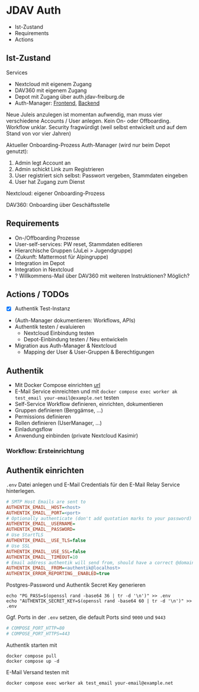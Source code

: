 # JDAV Auth

- Ist-Zustand
- Requirements
- Actions

## Ist-Zustand

Services

- Nextcloud mit eigenem Zugang
- DAV360 mit eigenem Zugang
- Depot mit Zugang über auth.jdav-freiburg.de
- Auth-Manager: [Frontend](https://github.com/voegtlel/auth-manager-frontend), [Backend](https://github.com/voegtlel/auth-manager-backend)

Neue Juleis anzulegen ist momentan aufwendig, man muss vier verschiedene Accounts / User anlegen.
Kein On- oder Offboarding.
Workflow unklar.
Security fragwürdigt (weil selbst entwickelt und auf dem Stand von vor vier Jahren)

Aktueller Onboarding-Prozess Auth-Manager (wird nur beim Depot genutzt):

1. Admin legt Account an
1. Admin schickt Link zum Registrieren
1. User registriert sich selbst: Passwort vergeben, Stammdaten eingeben
1. User hat Zugang zum Dienst

Nextcloud: eigener Onboarding-Prozess

DAV360: Onboarding über Geschäftsstelle

## Requirements

- On-/Offboarding Prozesse
- User-self-services: PW reset, Stammdaten editieren
- Hierarchische Gruppen (JuLei > Jugendgruppe)
- (Zukunft: Mattermost für Alpingruppe)
- Integration im Depot
- Integration in Nextcloud
- ? Willkommens-Mail über DAV360 mit weiteren Instruktionen? Möglich?

## Actions / TODOs

- [x] Authentik Test-Instanz
- (Auth-Manager dokumentieren: Workflows, APIs)
- Authentik testen / evaluieren
  - Nextcloud Einbindung testen
  - Depot-Einbindung testen / Neu entwickeln
- Migration aus Auth-Manager & Nextcloud
  - Mapping der User & User-Gruppen & Berechtigungen

## Authentik

- Mit Docker Compose einrichten [url](https://docs.goauthentik.io/docs/install-config/install/docker-compose)
- E-Mail Service einreichten und mit `docker compose exec worker ak test_email your-email@example.net` testen
- Self-Service Workflow definieren, einrichten, dokumentieren
- Gruppen definieren (Berggämse, ...)
- Permissions definieren
- Rollen definieren (UserManager, ...)
- Einladungsflow
- Anwendung einbinden (private Nextcloud Kasimir)

### Workflow: Ersteinrichtung



## Authentik einrichten

`.env` Datei anlegen und E-Mail Credentials für den E-Mail Relay Service hinterlegen.

```ini
# SMTP Host Emails are sent to
AUTHENTIK_EMAIL__HOST=<host>
AUTHENTIK_EMAIL__PORT=<port>
# Optionally authenticate (don't add quotation marks to your password)
AUTHENTIK_EMAIL__USERNAME=
AUTHENTIK_EMAIL__PASSWORD=
# Use StartTLS
AUTHENTIK_EMAIL__USE_TLS=false
# Use SSL
AUTHENTIK_EMAIL__USE_SSL=false
AUTHENTIK_EMAIL__TIMEOUT=10
# Email address authentik will send from, should have a correct @domain
AUTHENTIK_EMAIL__FROM=<authentik@localhost>
AUTHENTIK_ERROR_REPORTING__ENABLED=true
```

Postgres-Password und Authentik Secret Key generieren

```shell
echo "PG_PASS=$(openssl rand -base64 36 | tr -d '\n')" >> .env
echo "AUTHENTIK_SECRET_KEY=$(openssl rand -base64 60 | tr -d '\n')" >> .env
```

Ggf. Ports in der `.env` setzen, die default Ports sind `9000` und `9443`

```ini
# COMPOSE_PORT_HTTP=80
# COMPOSE_PORT_HTTPS=443
```

Authentik starten mit

```shell
docker compose pull
docker compose up -d
```

E-Mail Versand testen mit

```shell
docker compose exec worker ak test_email your-email@example.net
```
